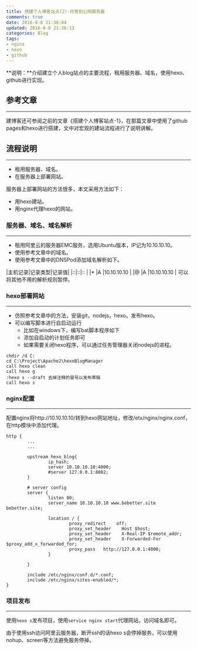 ```yaml
---
title: 搭建个人博客站点(2)-托管到公网服务器
comments: true
date: 2016-8-8 21:36:04
updated: 2016-8-8 21:36:13
categories: Blog
tags: 
- nginx
- hexo
- github
---
```

**说明：**介绍建立个人blog站点的主要流程，租用服务器、域名，使用hexo、github进行实现。
<!-- more -->

## 参考文章
***

建博客还可参阅之前的文章《搭建个人博客站点-1》，在那篇文章中使用了github pages和hexo进行搭建，文中对宏观的建站流程进行了说明讲解。

## 流程说明
---  

- 租用服务器、域名。
- 在服务器上部署网站。

服务器上部署网站的方法很多，本文采用方法如下：

- 用hexo建站。
- 用nginx代理hexo的网站。

### 服务器、域名、域名解析
---
- 租用阿里云的服务器EMC服务，选用Ubuntu版本，IP记为10.10.10.10。
- 使用参考文章中的域名。
- 使用参考文章中的DNSPod添加域名解析如下。

|主机记录|记录类型|记录值|
|::|::|::	|
|*	|A	|10.10.10.10	|
|@	|A	|10.10.10.10	|
可以将其他不用的解析规则暂停。

### hexo部署网站
---
* 仿照参考文章中的方法，安装git，nodejs，hexo。发布hexo。
* 可以编写脚本进行自启动运行
	* 比如在windows下，编写bat脚本程序如下
	* 添加自启动的计划任务即可
	* 如果需要关闭hexo程序，可以通过任务管理器关闭nodejs的进程。

```
chdir /d C:
cd C:\Project\Apache2\hexoBlogManager
call hexo clean
call hexo g
:hexo s --draft 去掉注释的冒号以发布草稿
call hexo s
```

### nginx配置
---
配置nginx将http://10.10.10.10/转到hexo网站地址，修改/etx/nginx/nginx.conf，在http模块中添加代理。
```
http {
		...
		...

        upstream hexo_blog{
                ip_hash;
                server 10.10.10.10:4000;
                #server 127.0.0.1:8082;
        }

        # server config
        server {
                listen 80;
                server_name 10.10.10.10 www.bebetter.site bebetter.site;

                location / {
                        proxy_redirect    off;
                        proxy_set_header    Host $host;
                        proxy_set_header    X-Real-IP $remote_addr;
                        proxy_set_header    X-Forwarded-For $proxy_add_x_forwarded_for;
                        proxy_pass   http://127.0.0.1:4000;
                }

        }

        include /etc/nginx/conf.d/*.conf;
        include /etc/nginx/sites-enabled/*;
}

```
### 项目发布
---
使用`hexo s`发布项目，使用`service nginx start`代理网站，访问域名即可。

由于使用ssh访问阿里云服务器，断开ssh的话hexo s会停掉服务，可以使用nohup、screen等方法避免服务停掉。



